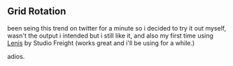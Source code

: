 ## Grid Rotation

been seing this trend on twitter for a minute so i decided to try it out myself, wasn't the output i intended but i still like it, and also my first time using <a href="https://github.com/studio-freight/lenis">Lenis</a> by Studio Freight (works great and i'll be using for a while.)

adios.
